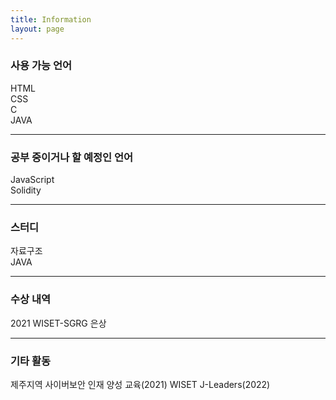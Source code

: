```yaml
---
title: Information
layout: page
---
```


### 사용 가능 언어
HTML  
CSS  
C  
JAVA

***
### 공부 중이거나 할 예정인 언어
JavaScript  
Solidity

***

### 스터디
자료구조  
JAVA

***

### 수상 내역
2021 WISET-SGRG 은상

***

### 기타 활동
제주지역 사이버보안 인재 양성 교육(2021)
WISET J-Leaders(2022)